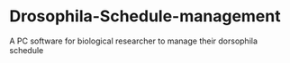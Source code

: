 # Drosophila-Schedule-management
A PC software for biological researcher to manage their dorsophila schedule
